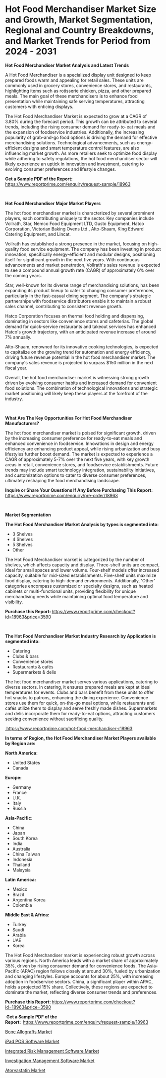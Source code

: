 <p><h1>Hot Food Merchandiser Market Size and Growth, Market Segmentation, Regional and Country Breakdowns, and Market Trends for Period from 2024 -  2031</h1></p><p><strong>Hot Food Merchandiser Market Analysis and Latest Trends</strong></p>
<p><p>A Hot Food Merchandiser is a specialized display unit designed to keep prepared foods warm and appealing for retail sales. These units are commonly used in grocery stores, convenience stores, and restaurants, highlighting items such as rotisserie chicken, pizza, and other prepared meals. The main goal of these merchandisers is to enhance food presentation while maintaining safe serving temperatures, attracting customers with enticing displays.</p><p>The Hot Food Merchandiser Market is expected to grow at a CAGR of 3.80% during the forecast period. This growth can be attributed to several trends, including the rising consumer demand for ready-to-eat meals and the expansion of foodservice industries. Additionally, the increasing popularity of grab-and-go food options is driving the demand for effective merchandising solutions. Technological advancements, such as energy-efficient designs and smart temperature control features, are also influencing market growth. As more retailers seek to optimize food display while adhering to safety regulations, the hot food merchandiser sector will likely experience an uptick in innovation and investment, catering to evolving consumer preferences and lifestyle changes.</p></p>
<p><strong>Get a Sample PDF of the Report:&nbsp;</strong> <a href="https://www.reportprime.com/enquiry/request-sample/18963?utm_campaign=1846&utm_medium=2&utm_source=Github&utm_content=ia&utm_term=22112024&utm_id=hot-food-merchandiser">https://www.reportprime.com/enquiry/request-sample/18963</a></p>
<p>&nbsp;</p>
<p><strong>Hot Food Merchandiser Major Market Players</strong></p>
<p><p>The hot food merchandiser market is characterized by several prominent players, each contributing uniquely to the sector. Key companies include Vollrath, Star, Nemco Food Equipment LTD, Gusto Equipment, Hatco Corporation, Victorian Baking Ovens Ltd., Alto-Shaam, King Edward Catering Equipment, and Lincat.</p><p>Vollrath has established a strong presence in the market, focusing on high-quality food service equipment. The company has been investing in product innovation, specifically energy-efficient and modular designs, positioning itself for significant growth in the next five years. With continuous advancements and market penetration, Vollrath's sales revenue is expected to see a compound annual growth rate (CAGR) of approximately 6% over the coming years.</p><p>Star, well-known for its diverse range of merchandising solutions, has been expanding its product lineup to cater to changing consumer preferences, particularly in the fast-casual dining segment. The company's strategic partnerships with foodservice distributors enable it to maintain a robust sales channel, contributing to consistent revenue growth.</p><p>Hatco Corporation focuses on thermal food holding and dispensing, dominating in sectors like convenience stores and cafeterias. The global demand for quick-service restaurants and takeout services has enhanced Hatco's growth trajectory, with an anticipated revenue increase of around 7% annually.</p><p>Alto-Shaam, renowned for its innovative cooking technologies, is expected to capitalize on the growing trend for automation and energy efficiency, driving future revenue potential in the hot food merchandiser market. The company's sales revenue is projected to surpass $150 million in the next fiscal year.</p><p>Overall, the hot food merchandiser market is witnessing strong growth driven by evolving consumer habits and increased demand for convenient food solutions. The combination of technological innovations and strategic market positioning will likely keep these players at the forefront of the industry.</p></p>
<p>&nbsp;</p>
<p><strong>What Are The Key Opportunities For Hot Food Merchandiser Manufacturers?</strong></p>
<p><p>The hot food merchandiser market is poised for significant growth, driven by the increasing consumer preference for ready-to-eat meals and enhanced convenience in foodservice. Innovations in design and energy efficiency are enhancing product appeal, while rising urbanization and busy lifestyles further boost demand. The market is expected to experience a CAGR of approximately 5-7% over the next five years, with key growth areas in retail, convenience stores, and foodservice establishments. Future trends may include smart technology integration, sustainability initiatives, and customization options to cater to diverse consumer preferences, ultimately reshaping the food merchandising landscape.</p></p>
<p><strong>Inquire or Share Your Questions If Any Before Purchasing This Report:</strong> <a href="https://www.reportprime.com/enquiry/pre-order/18963?utm_campaign=1846&utm_medium=2&utm_source=Github&utm_content=ia&utm_term=22112024&utm_id=hot-food-merchandiser">https://www.reportprime.com/enquiry/pre-order/18963</a></p>
<p>&nbsp;</p>
<p><strong>Market Segmentation</strong></p>
<p><strong>The Hot Food Merchandiser Market Analysis by types is segmented into:</strong></p>
<p><ul><li>3 Shelves</li><li>4 Shelves</li><li>5 Shelves</li><li>Other</li></ul></p>
<p><p>The Hot Food Merchandiser market is categorized by the number of shelves, which affects capacity and display. Three-shelf units are compact, ideal for small spaces and lower volume. Four-shelf models offer increased capacity, suitable for mid-sized establishments. Five-shelf units maximize food display, catering to high-demand environments. Additionally, 'Other' categories encompass customized or specialty designs, such as heated cabinets or multi-functional units, providing flexibility for unique merchandising needs while maintaining optimal food temperature and visibility.</p></p>
<p><strong>Purchase this Report:&nbsp;</strong><a href="https://www.reportprime.com/checkout?id=18963&price=3590&utm_campaign=1846&utm_medium=2&utm_source=Github&utm_content=ia&utm_term=22112024&utm_id=hot-food-merchandiser">https://www.reportprime.com/checkout?id=18963&price=3590</a></p>
<p>&nbsp;</p>
<p><strong>The Hot Food Merchandiser Market Industry Research by Application is segmented into:</strong></p>
<p><ul><li>Catering</li><li>Clubs & bars</li><li>Convenience stores</li><li>Restaurants & cafés</li><li>Supermarkets & delis</li></ul></p>
<p><p>The hot food merchandiser market serves various applications, catering to diverse sectors. In catering, it ensures prepared meals are kept at ideal temperatures for events. Clubs and bars benefit from these units to offer hot snacks to patrons, enhancing the dining experience. Convenience stores use them for quick, on-the-go meal options, while restaurants and cafés utilize them to display and serve freshly made dishes. Supermarkets and delis incorporate them for ready-to-eat options, attracting customers seeking convenience without sacrificing quality.</p></p>
<p><a href="https://www.reportprime.com/hot-food-merchandiser-r18963?utm_campaign=1846&utm_medium=2&utm_source=Github&utm_content=ia&utm_term=22112024&utm_id=hot-food-merchandiser">&nbsp;https://www.reportprime.com/hot-food-merchandiser-r18963</a></p>
<p><strong>In terms of Region, the Hot Food Merchandiser Market Players available by Region are:</strong></p>
<p>
    <p> <strong> North America: </strong>
        <ul>
            <li>United States</li>
            <li>Canada</li>
        </ul>
        </p> 
    <p> <strong> Europe: </strong>
        <ul>
            <li>Germany</li>
            <li>France</li>
            <li>U.K.</li>
            <li>Italy</li>
            <li>Russia</li>
        </ul>
        </p> 
    <p> <strong> Asia-Pacific: </strong>
        <ul>
            <li>China</li>
            <li>Japan</li>
            <li>South Korea</li>
            <li>India</li>
            <li>Australia</li>
            <li>China Taiwan</li>
            <li>Indonesia</li>
            <li>Thailand</li>
            <li>Malaysia</li>
        </ul>
        </p> 
    <p> <strong> Latin America: </strong>
        <ul>
            <li>Mexico</li>
            <li>Brazil</li>
            <li>Argentina Korea</li>
            <li>Colombia</li>
        </ul>
        </p> 
    <p> <strong> Middle East & Africa: </strong>
        <ul>
            <li>Turkey</li>
            <li>Saudi</li>
            <li>Arabia</li>
            <li>UAE</li>
            <li>Korea</li>
        </ul>
    </p>
    </p>
<p><p>The Hot Food Merchandiser market is experiencing robust growth across various regions. North America leads with a market share of approximately 35%, driven by rising consumer demand for convenience foods. The Asia-Pacific (APAC) region follows closely at around 30%, fueled by urbanization and changing lifestyles. Europe accounts for about 25%, with increasing adoption in foodservice sectors. China, a significant player within APAC, holds a projected 15% share. Collectively, these regions are expected to dominate the market, reflecting diverse consumer trends and preferences.</p></p>
<p><strong>Purchase this Report: </strong><a href="https://www.reportprime.com/checkout?id=18963&price=3590&utm_campaign=1846&utm_medium=2&utm_source=Github&utm_content=ia&utm_term=22112024&utm_id=hot-food-merchandiser">https://www.reportprime.com/checkout?id=18963&price=3590</a></p>
<p>&nbsp;<strong>Get a Sample PDF of the Report:&nbsp;&nbsp;</strong><a href="https://www.reportprime.com/enquiry/request-sample/18963?utm_campaign=1846&utm_medium=2&utm_source=Github&utm_content=ia&utm_term=22112024&utm_id=hot-food-merchandiser">https://www.reportprime.com/enquiry/request-sample/18963</a></p>
<p><strong></strong></p>
<p><p><a href="https://issuu.com/reportprime-2/docs/bone-allografts-market-size-2030.pp_ce5d02d0e8d018?utm_campaign=1846&utm_medium=2&utm_source=Github&utm_content=ia&utm_term=22112024&utm_id=hot-food-merchandiser">Bone Allografts Market</a></p><p><a href="https://www.linkedin.com/pulse/rapid-growth-global-ipad-pos-software-market-cagr-gwyre?utm_campaign=1846&utm_medium=2&utm_source=Github&utm_content=ia&utm_term=22112024&utm_id=hot-food-merchandiser">iPad POS Software Market</a></p><p><a href="https://www.linkedin.com/pulse/integrated-risk-management-software-market-size-2024-2031-kpfke?utm_campaign=1846&utm_medium=2&utm_source=Github&utm_content=ia&utm_term=22112024&utm_id=hot-food-merchandiser">Integrated Risk Management Software Market</a></p><p><a href="https://www.linkedin.com/pulse/research-report-value-market-segmentation-share-analysis-xew4e?utm_campaign=1846&utm_medium=2&utm_source=Github&utm_content=ia&utm_term=22112024&utm_id=hot-food-merchandiser">Investigation Management Software Market</a></p><p><a href="https://issuu.com/reportprime-2/docs/atorvastatin-market-size-2030.pptx_4d3d8290fd901a?utm_campaign=1846&utm_medium=2&utm_source=Github&utm_content=ia&utm_term=22112024&utm_id=hot-food-merchandiser">Atorvastatin Market</a></p></p>